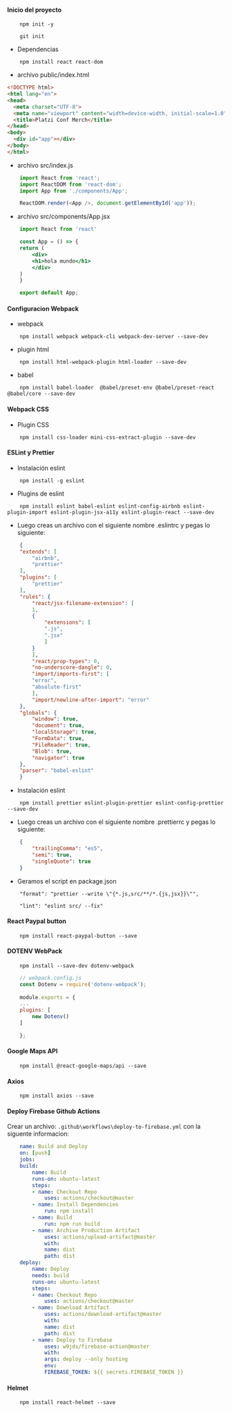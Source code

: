 #### Inicio del proyecto

```console
    npm init -y
```


```console
    git init
```

* Dependencias

```console
    npm install react react-dom
```

* archivo public/index.html

```html
<!DOCTYPE html>
<html lang="en">
<head>
  <meta charset="UTF-8">
  <meta name="viewport" content="width=device-width, initial-scale=1.0">
  <title>Platzi Conf Merch</title>
</head>
<body>
  <div id="app"></div>
</body>
</html>
```

* archivo src/index.js

```javascript
    import React from 'react';
    import ReactDOM from 'react-dom';
    import App from './components/App';

    ReactDOM.render(<App />, document.getElementById('app'));
```

* archivo src/components/App.jsx

```jsx
    import React from 'react'

    const App = () => {
    return (
        <div>
        <h1>hola mundo</h1>
        </div>
    )
    }

    export default App;
```

#### Configuracion Webpack

* webpack

```console
    npm install webpack webpack-cli webpack-dev-server --save-dev
```

* plugin html

```console
    npm install html-webpack-plugin html-loader --save-dev
```

* babel

```console
    npm install babel-loader  @babel/preset-env @babel/preset-react @babel/core --save-dev
```

#### Webpack CSS

* Plugin CSS

```console
    npm install css-loader mini-css-extract-plugin --save-dev
```

#### ESLint y Prettier

* Instalación eslint

```
    npm install -g eslint
```

* Plugins de eslint

```
    npm install eslint babel-eslint eslint-config-airbnb eslint-plugin-import eslint-plugin-jsx-a11y eslint-plugin-react --save-dev
```

* Luego creas un archivo con el siguiente nombre .eslintrc y pegas lo siguiente:

```json
    {
    "extends": [
        "airbnb",
        "prettier"
    ],
    "plugins": [
        "prettier"
    ],
    "rules": {
        "react/jsx-filename-extension": [
        1,
        {
            "extensions": [
            ".js",
            ".jsx"
            ]
        }
        ],
        "react/prop-types": 0,
        "no-underscore-dangle": 0,
        "import/imports-first": [
        "error",
        "absolute-first"
        ],
        "import/newline-after-import": "error"
    },
    "globals": {
        "window": true,
        "document": true,
        "localStorage": true,
        "FormData": true,
        "FileReader": true,
        "Blob": true,
        "navigator": true
    },
    "parser": "babel-eslint"
    }
```

* Instalación eslint

```console
    npm install prettier eslint-plugin-prettier eslint-config-prettier --save-dev
```

* Luego creas un archivo con el siguiente nombre .prettierrc y pegas lo siguiente:

```json
    {
        "trailingComma": "es5",
        "semi": true,
        "singleQuote": true
    }
```

* Geramos el script en package.json

```
    "format": "prettier --write \"{*.js,src/**/*.{js,jsx}}\"",
```

```
    "lint": "eslint src/ --fix"
```

#### React Paypal button

```
    npm install react-paypal-button --save
```

#### DOTENV WebPack

```
    npm install --save-dev dotenv-webpack
```

```javascript
    // webpack.config.js
    const Dotenv = require('dotenv-webpack');
    
    module.exports = {
    ...
    plugins: [
        new Dotenv()
    ]

    };

```

#### Google Maps API

```console
    npm install @react-google-maps/api --save
```

#### Axios

```console
    npm install axios --save
```

#### Deploy Firebase Github Actions

Crear un archivo: `.github\workflows\deploy-to-firebase.yml` con la siguente informacion:

```yml
    name: Build and Deploy
    on: [push]
    jobs:
    build:
        name: Build
        runs-on: ubuntu-latest
        steps:
        - name: Checkout Repo
            uses: actions/checkout@master
        - name: Install Dependencies
            run: npm install
        - name: Build
            run: npm run build
        - name: Archive Production Artifact
            uses: actions/upload-artifact@master
            with:
            name: dist
            path: dist
    deploy:
        name: Deploy
        needs: build
        runs-on: ubuntu-latest
        steps:
        - name: Checkout Repo
            uses: actions/checkout@master
        - name: Download Artifact
            uses: actions/download-artifact@master
            with:
            name: dist
            path: dist
        - name: Deploy to Firebase
            uses: w9jds/firebase-action@master
            with:
            args: deploy --only hosting
            env:
            FIREBASE_TOKEN: ${{ secrets.FIREBASE_TOKEN }}
```

#### Helmet

```console
    npm install react-helmet --save
```